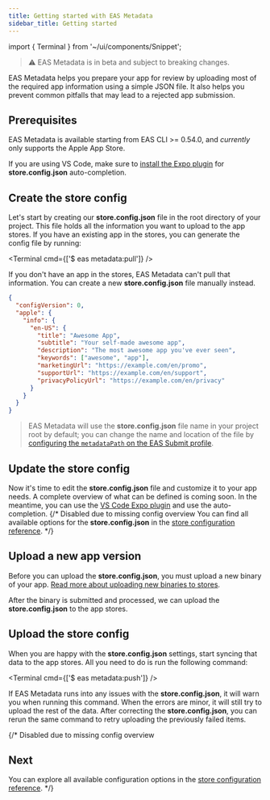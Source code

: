 ```yaml
---
title: Getting started with EAS Metadata
sidebar_title: Getting started
---
```


import { Terminal } from '~/ui/components/Snippet';

> ⚠️ EAS Metadata is in beta and subject to breaking changes.

EAS Metadata helps you prepare your app for review by uploading most of the required app information using a simple JSON file. It also helps you prevent common pitfalls that may lead to a rejected app submission.

## Prerequisites

EAS Metadata is available starting from EAS CLI >= 0.54.0, and _currently_ only supports the Apple App Store.

If you are using VS Code, make sure to [install the Expo plugin](https://github.com/expo/vscode-expo) for **store.config.json** auto-completion.

## Create the store config

Let's start by creating our **store.config.json** file in the root directory of your project. This file holds all the information you want to upload to the app stores. If you have an existing app in the stores, you can generate the config file by running:

<Terminal cmd={['$ eas metadata:pull']} />

If you don't have an app in the stores, EAS Metadata can't pull that information. You can create a new **store.config.json** file manually instead.

```json
{
  "configVersion": 0,
  "apple": {
    "info": {
      "en-US": {
        "title": "Awesome App",
        "subtitle": "Your self-made awesome app",
        "description": "The most awesome app you've ever seen",
        "keywords": ["awesome", "app"],
        "marketingUrl": "https://example.com/en/promo",
        "supportUrl": "https://example.com/en/support",
        "privacyPolicyUrl": "https://example.com/en/privacy"
      }
    }
  }
}
```

> EAS Metadata will use the **store.config.json** file name in your project root by default; you can change the name and location of the file by [configuring the `metadataPath` on the EAS Submit profile](../submit/eas-json.md#metadatapath).

## Update the store config

Now it's time to edit the **store.config.json** file and customize it to your app needs. A complete overview of what can be defined is coming soon. In the meantime, you can use the [VS Code Expo plugin](https://github.com/expo/vscode-expo) and use the auto-completion.
{/* Disabled due to missing config overview
You can find all available options for the **store.config.json** in the [store configuration reference](./store-json.md). */}

## Upload a new app version

Before you can upload the **store.config.json**, you must upload a new binary of your app. [Read more about uploading new binaries to stores](../distribution/uploading-apps.md).

After the binary is submitted and processed, we can upload the **store.config.json** to the app stores.

## Upload the store config

When you are happy with the **store.config.json** settings, start syncing that data to the app stores. All you need to do is run the following command:

<Terminal cmd={['$ eas metadata:push']} />

If EAS Metadata runs into any issues with the **store.config.json**, it will warn you when running this command. When the errors are minor, it will still try to upload the rest of the data. After correcting the **store.config.json**, you can rerun the same command to retry uploading the previously failed items.

{/* Disabled due to missing config overview
## Next

You can explore all available configuration options in the [store configuration reference](./store-json.md).
*/}

